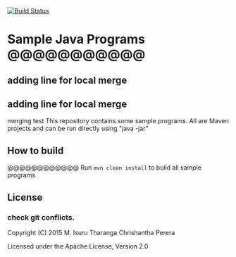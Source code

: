 [![Build Status](https://travis-ci.org/chrishantha/sample-java-programs.svg?branch=master)](https://travis-ci.org/chrishantha/sample-java-programs)

Sample Java Programs
@@@@@@@@@@@
====================

## adding line for local merge

## adding line for local merge

merging test
This repository contains some sample programs. All are Maven projects and can be run directly using "java -jar"

## How to build
@@@@@@@@@@@@
Run `mvn clean install` to build all sample programs

## License
### check git conflicts.
Copyright (C) 2015 M. Isuru Tharanga Chrishantha Perera

Licensed under the Apache License, Version 2.0

